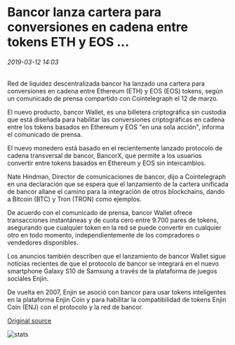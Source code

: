 # Bancor lanza cartera para conversiones en cadena entre tokens ETH y EOS ...

###### 2019-03-12 14:03

Red de liquidez descentralizada bancor ha lanzado una cartera para conversiones en cadena entre Ethereum (ETH) y EOS (EOS) tokens, según un comunicado de prensa compartido con Cointelegraph el 12 de marzo.

El nuevo producto, bancor Wallet, es una billetera criptográfica sin custodia que está diseñada para habilitar las conversiones criptográficas en cadena entre los tokens basados en Ethereum y EOS "en una sola acción", informa el comunicado de prensa.

El nuevo monedero está basado en el recientemente lanzado protocolo de cadena transversal de bancor, BancorX, que permite a los usuarios convertir entre tokens basados en Ethereum y EOS sin intercambios.

Nate Hindman, Director de comunicaciones de bancor, dijo a Cointelegraph en una declaración que se espera que el lanzamiento de la cartera unificada de bancor allane el camino para la integración de otros blockchains, dando a Bitcoin (BTC) y Tron (TRON) como ejemplos.

De acuerdo con el comunicado de prensa, bancor Wallet ofrece transacciones instantáneas y de cuota cero entre 9.700 pares de tokens, asegurando que cualquier token en la red se puede convertir en cualquier otro en todo momento, independientemente de los compradores o vendedores disponibles.

Los anuncios también describen que el lanzamiento de bancor Wallet sigue noticias recientes de que el protocolo de bancor se integrará en el nuevo smartphone Galaxy S10 de Samsung a través de la plataforma de juegos sociales Enjin.

De vuelta en 2007, Enjin se asoció con bancor para usar tokens inteligentes en la plataforma Enjin Coin y para habilitar la compatibilidad de tokens Enjin Coin (ENJ) con el protocolo y la red de bancor.

[Original source](https://cointelegraph.com/news/bancor-launches-wallet-for-on-chain-conversions-between-eth-and-eos-tokens)

![stats](https://c.statcounter.com/11760860/0/a89fa40b/1/ "stats")